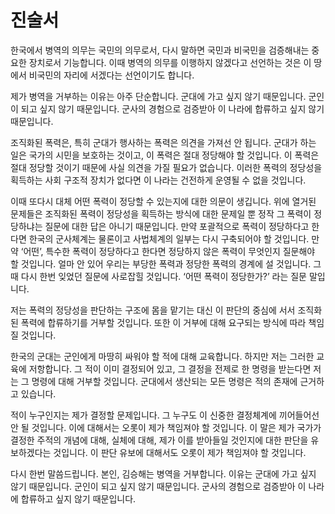 # 진술서

한국에서 병역의 의무는 국민의 의무로서, 다시 말하면 국민과 비국민을 검증해내는 중요한 장치로서 기능합니다. 이때 병역의 의무를 이행하지 않겠다고 선언하는 것은 이 땅에서 비국민의 자리에 서겠다는 선언이기도 합니다.

제가 병역을 거부하는 이유는 아주 단순합니다. 군대에 가고 싶지 않기 때문입니다. 군인이 되고 싶지 않기 때문입니다. 군사의 경험으로 검증받아 이 나라에 합류하고 싶지 않기 때문입니다.

조직화된 폭력은, 특히 군대가 행사하는 폭력은 의견을 가져선 안 됩니다. 군대가 하는 일은 국가의 시민을 보호하는 것이고, 이 폭력은 절대 정당해야 할 것입니다. 이 폭력은 절대 정당할 것이기 때문에 사실 의견을 가질 필요가 없습니다. 이러한 폭력의 정당성을 획득하는 사회 구조적 장치가 없다면 이 나라는 건전하게 운영될 수 없을 것입니다.

이때 또다시 대체 어떤 폭력이 정당할 수 있는지에 대한 의문이 생깁니다. 위에 열거된 문제들은 조직화된 폭력이 정당성을 획득하는 방식에 대한 문제일 뿐 정작 그 폭력이 정당하냐는 질문에 대한 답은 아니기 때문입니다. 만약 포괄적으로 폭력이 정당하다고 한다면 한국의 군사체계는 물론이고 사법체계의 일부는 다시 구축되어야 할 것입니다. 만약 ‘어떤’, 특수한 폭력이 정당하다고 한다면 정당하지 않은 폭력이 무엇인지 질문해야 할 것입니다. 얼마 안 있어 우리는 부당한 폭력과 정당한 폭력의 경계에 설 것입니다. 그때 다시 한번 잊었던 질문에 사로잡힐 것입니다. ‘어떤 폭력이 정당한가?’ 라는 질문 말입니다.

저는 폭력의 정당성을 판단하는 구조에 몸을 맡기는 대신 이 판단의 중심에 서서 조직화된 폭력에 합류하기를 거부할 것입니다. 또한 이 거부에 대해 요구되는 방식에 따라 책임질 것입니다.

한국의 군대는 군인에게 마땅히 싸워야 할 적에 대해 교육합니다. 하지만 저는 그러한 교육에 저항합니다. 그 적이 이미 결정되어 있고, 그 결정을 전제로 한 명령을 받는다면 저는 그 명령에 대해 거부할 것입니다. 군대에서 생산되는 모든 명령은 적의 존재에 근거하고 있습니다.

적이 누구인지는 제가 결정할 문제입니다. 그 누구도 이 신중한 결정체계에 끼어들어선 안 될 것입니다. 이에 대해서는 오롯이 제가 책임져야 할 것입니다. 이 말은 제가 국가가 결정한 주적의 개념에 대해, 실체에 대해, 제가 이를 받아들일 것인지에 대한 판단을 유보하겠다는 것입니다. 이 판단 유보에 대해서도 오롯이 제가 책임져야 할 것입니다.

다시 한번 말씀드립니다.
본인, 김승해는 병역을 거부합니다. 이유는 군대에 가고 싶지 않기 때문입니다. 군인이 되고 싶지 않기 때문입니다. 군사의 경험으로 검증받아 이 나라에 합류하고 싶지 않기 때문입니다.